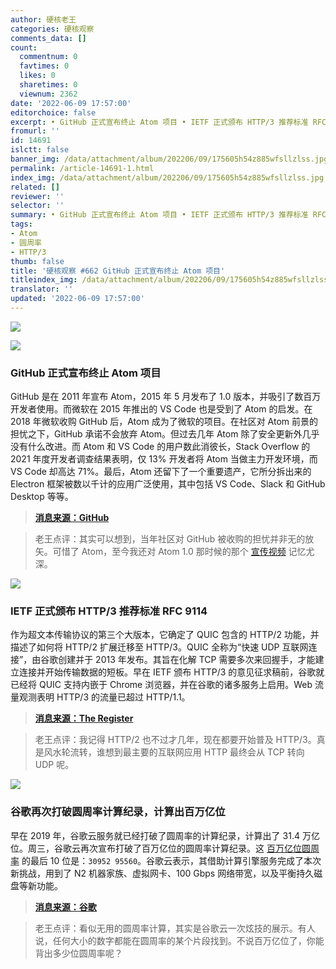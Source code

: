 ```yaml
---
author: 硬核老王
categories: 硬核观察
comments_data: []
count:
  commentnum: 0
  favtimes: 0
  likes: 0
  sharetimes: 0
  viewnum: 2362
date: '2022-06-09 17:57:00'
editorchoice: false
excerpt: • GitHub 正式宣布终止 Atom 项目 • IETF 正式颁布 HTTP/3 推荐标准 RFC 9114 • 谷歌再次打破圆周率计算纪录，计算出百万亿位
fromurl: ''
id: 14691
islctt: false
banner_img: /data/attachment/album/202206/09/175605h54z885wfsllzlss.jpg
permalink: /article-14691-1.html
index_img: /data/attachment/album/202206/09/175605h54z885wfsllzlss.jpg
related: []
reviewer: ''
selector: ''
summary: • GitHub 正式宣布终止 Atom 项目 • IETF 正式颁布 HTTP/3 推荐标准 RFC 9114 • 谷歌再次打破圆周率计算纪录，计算出百万亿位
tags:
- Atom
- 圆周率
- HTTP/3
thumb: false
title: '硬核观察 #662 GitHub 正式宣布终止 Atom 项目'
titleindex_img: /data/attachment/album/202206/09/175605h54z885wfsllzlss.jpg
translator: ''
updated: '2022-06-09 17:57:00'
---
```


![](/data/attachment/album/202206/09/175605h54z885wfsllzlss.jpg)


![](/data/attachment/album/202206/09/175617hzxy71mcc1iymsiz.jpg)


### GitHub 正式宣布终止 Atom 项目


GitHub 是在 2011 年宣布 Atom，2015 年 5 月发布了 1.0 版本，并吸引了数百万开发者使用。而微软在 2015 年推出的 VS Code 也是受到了 Atom 的启发。在 2018 年微软收购 GitHub 后，Atom 成为了微软的项目。在社区对 Atom 前景的担忧之下，GitHub 承诺不会放弃 Atom。但过去几年 Atom 除了安全更新外几乎没有什么改进。而 Atom 和 VS Code 的用户数此消彼长，Stack Overflow 的 2021 年度开发者调查结果表明，仅 13% 开发者将 Atom 当做主力开发环境，而 VS Code 却高达 71%。最后，Atom 还留下了一个重要遗产，它所分拆出来的 Electron 框架被数以千计的应用广泛使用，其中包括 VS Code、Slack 和 GitHub Desktop 等等。



> 
> **[消息来源：GitHub](https://github.blog/2022-06-08-sunsetting-atom/)**
> 
> 
> 



> 
> 老王点评：其实可以想到，当年社区对 GitHub 被收购的担忧并非无的放矢。可惜了 Atom，至今我还对 Atom 1.0 那时候的那个 [宣传视频](/article-5828-1.html) 记忆尤深。
> 
> 
> 







![](/data/attachment/album/202206/09/175709x6bfgrwflxzd62kw.jpg)


### IETF 正式颁布 HTTP/3 推荐标准 RFC 9114


作为超文本传输协议的第三个大版本，它确定了 QUIC 包含的 HTTP/2 功能，并描述了如何将 HTTP/2 扩展迁移至 HTTP/3。QUIC 全称为“快速 UDP 互联网连接”，由谷歌创建并于 2013 年发布。其旨在化解 TCP 需要多次来回握手，才能建立连接并开始传输数据的短板。早在 IETF 颁布 HTTP/3 的意见征求稿前，谷歌就已经将 QUIC 支持内嵌于 Chrome 浏览器，并在谷歌的诸多服务上启用。Web 流量观测表明 HTTP/3 的流量已超过 HTTP/1.1。



> 
> **[消息来源：The Register](https://www.theregister.com/2022/06/07/http3_rfc_9114_published/)**
> 
> 
> 



> 
> 老王点评：我记得 HTTP/2 也不过才几年，现在都要开始普及 HTTP/3。真是风水轮流转，谁想到最主要的互联网应用 HTTP 最终会从 TCP 转向 UDP 呢。
> 
> 
> 


![](/data/attachment/album/202206/09/175720nke5jnyyy52uk9v3.jpg)


### 谷歌再次打破圆周率计算纪录，计算出百万亿位


早在 2019 年，谷歌云服务就已经打破了圆周率的计算纪录，计算出了 31.4 万亿位。周三，谷歌云再次宣布打破了百万亿位的圆周率计算纪录。这 [百万亿位圆周率](https://pi.delivery/) 的最后 10 位是：`30952 95560`。谷歌云表示，其借助计算引擎服务完成了本次新挑战，用到了 N2 机器家族、虚拟网卡、100 Gbps 网络带宽，以及平衡持久磁盘等新功能。



> 
> **[消息来源：谷歌](https://cloud.google.com/blog/products/compute/calculating-100-trillion-digits-of-pi-on-google-cloud)**
> 
> 
> 



> 
> 老王点评：看似无用的圆周率计算，其实是谷歌云一次炫技的展示。有人说，任何大小的数字都能在圆周率的某个片段找到。不说百万亿位了，你能背出多少位圆周率呢？
> 
> 
>